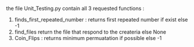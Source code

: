 the file Unit_Testing.py contain all 3 requested functions : 
1. finds_first_repeated_number : returns first repeated number if exist else -1
2. find_files return the file that respond to the createria else None
3. Coin_Flips : returns minimum permuatation if possible else -1


